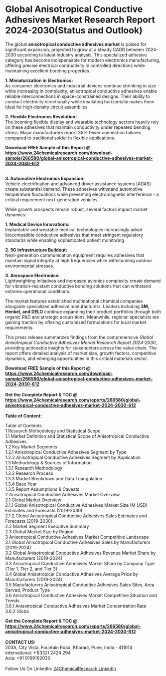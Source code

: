 <h1>Global Anisotropical Conductive Adhesives Market Research Report 2024-2030(Status and Outlook)</h1><p>The global <strong>anisotropical conductive adhesives market</strong> is poised for significant expansion, projected to grow at a steady CAGR between 2024-2030 according to latest industry analysis. This specialized adhesive category has become indispensable for modern electronics manufacturing, offering precise electrical conductivity in controlled directions while maintaining excellent bonding properties.</p><p><strong>1. Miniaturization in Electronics:</strong><br>
As consumer electronics and industrial devices continue shrinking in size while increasing in complexity, anisotropical conductive adhesives enable reliable interconnections in space-constrained designs. Their ability to conduct electricity directionally while insulating horizontally makes them ideal for high-density circuit assemblies.</p><p><strong>2. Flexible Electronics Revolution:</strong><br>
The booming flexible display and wearable technology sectors heavily rely on these adhesives that maintain conductivity under repeated bending stress. Major manufacturers report 35% fewer connection failures compared to traditional solder in flexible applications.</p><div><b>Download FREE Sample of this Report @ 
            <a href="https://www.24chemicalresearch.com/download-sample/266580/global-anisotropical-conductive-adhesives-market-2024-2030-612">
            https://www.24chemicalresearch.com/download-sample/266580/global-anisotropical-conductive-adhesives-market-2024-2030-612</a></b></div><br><p><strong>3. Automotive Electronics Expansion:</strong><br>
Vehicle electrification and advanced driver assistance systems (ADAS) create substantial demand. These adhesives withstand automotive temperature fluctuations while preventing electromagnetic interference - a critical requirement next-generation vehicles.</p><p>While growth prospects remain robust, several factors impact market dynamics:</p><p><strong>1. Medical Device Innovations:</strong><br>
Implantable and wearable medical technologies increasingly adopt biocompatible conductive adhesives that meet stringent regulatory standards while enabling sophisticated patient monitoring.</p><p><strong>2. 5G Infrastructure Buildout:</strong><br>
Next-generation communication equipment requires adhesives that maintain signal integrity at high frequencies while withstanding outdoor environmental stresses.</p><p><strong>3. Aerospace Electronics:</strong><br>
Lightweighting initiatives and increased avionics complexity create demand for vibration-resistant conductive bonding solutions that can withstand extreme operational conditions.</p><p>The market features established multinational chemical companies alongside specialized adhesive manufacturers. Leaders including <strong>3M, Henkel, and DELO</strong> continue expanding their product portfolios through both organic R&amp;D and strategic acquisitions. Meanwhile, regional specialists are gaining traction by offering customized formulations for local market requirements.</p><p>This press release summarizes findings from the comprehensive <em>Global Anisotropical Conductive Adhesives Market Research Report 2024-2030</em>, providing actionable insights for stakeholders across the value chain. The report offers detailed analysis of market size, growth factors, competitive dynamics, and emerging opportunities in this critical materials sector.</p><div><b>Download FREE Sample of this Report @ 
            <a href="https://www.24chemicalresearch.com/download-sample/266580/global-anisotropical-conductive-adhesives-market-2024-2030-612">
            https://www.24chemicalresearch.com/download-sample/266580/global-anisotropical-conductive-adhesives-market-2024-2030-612</a></b></div><br><div><b>Get the Complete Report & TOC @ 
            <a href="https://www.24chemicalresearch.com/reports/266580/global-anisotropical-conductive-adhesives-market-2024-2030-612">
            https://www.24chemicalresearch.com/reports/266580/global-anisotropical-conductive-adhesives-market-2024-2030-612</a></b></div><br>
            <b>Table of Content:</b><p>Table of Contents<br />
1 Research Methodology and Statistical Scope<br />
1.1 Market Definition and Statistical Scope of Anisotropical Conductive Adhesives<br />
1.2 Key Market Segments<br />
1.2.1 Anisotropical Conductive Adhesives Segment by Type<br />
1.2.2 Anisotropical Conductive Adhesives Segment by Application<br />
1.3 Methodology & Sources of Information<br />
1.3.1 Research Methodology<br />
1.3.2 Research Process<br />
1.3.3 Market Breakdown and Data Triangulation<br />
1.3.4 Base Year<br />
1.3.5 Report Assumptions & Caveats<br />
2 Anisotropical Conductive Adhesives Market Overview<br />
2.1 Global Market Overview<br />
2.1.1 Global Anisotropical Conductive Adhesives Market Size (M USD) Estimates and Forecasts (2019-2030)<br />
2.1.2 Global Anisotropical Conductive Adhesives Sales Estimates and Forecasts (2019-2030)<br />
2.2 Market Segment Executive Summary<br />
2.3 Global Market Size by Region<br />
3 Anisotropical Conductive Adhesives Market Competitive Landscape<br />
3.1 Global Anisotropical Conductive Adhesives Sales by Manufacturers (2019-2024)<br />
3.2 Global Anisotropical Conductive Adhesives Revenue Market Share by Manufacturers (2019-2024)<br />
3.3 Anisotropical Conductive Adhesives Market Share by Company Type (Tier 1, Tier 2, and Tier 3)<br />
3.4 Global Anisotropical Conductive Adhesives Average Price by Manufacturers (2019-2024)<br />
3.5 Manufacturers Anisotropical Conductive Adhesives Sales Sites, Area Served, Product Type<br />
3.6 Anisotropical Conductive Adhesives Market Competitive Situation and Trends<br />
3.6.1 Anisotropical Conductive Adhesives Market Concentration Rate<br />
3.6.2 Globa</p><div><b>Get the Complete Report & TOC @ 
            <a href="https://www.24chemicalresearch.com/reports/266580/global-anisotropical-conductive-adhesives-market-2024-2030-612">
            https://www.24chemicalresearch.com/reports/266580/global-anisotropical-conductive-adhesives-market-2024-2030-612</a></b></div><br><b>CONTACT US:</b><br>
            203A, City Vista, Fountain Road, Kharadi, Pune, India - 411014<br>
            International: +1(332) 2424 294<br>
            Asia: +91 9169162030 <br><br>
            Follow Us On LinkedIn: <a href="https://www.linkedin.com/company/24chemicalresearch/">24ChemicalResearch LinkedIn</a>